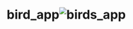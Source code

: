 # bird_app![birds_app](https://user-images.githubusercontent.com/55854174/198905720-f7c7d518-ce56-45ca-860e-a812848dd35b.png)
